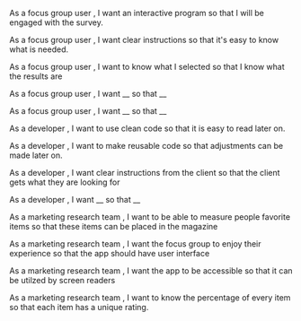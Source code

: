 
As a focus group user , I want an interactive program so that I will be engaged with the survey.

As a focus group user , I want clear instructions so that it's easy to know what is needed.

As a focus group user , I want to know what I selected so that I know what the results are

As a focus group user , I want __ so that __

As a focus group user , I want __ so that __

As a developer , I want to use clean code so that it is easy to read later on.

As a developer , I want to make reusable code so that adjustments can be made later on. 

As a developer , I want clear instructions from the client so that the client gets what they are looking for

As a developer , I want __ so that __

As a marketing research team , I want to be able to measure people favorite items so that these items can be placed in the magazine

As a marketing research team , I want the focus group to enjoy their experience so that the app should have user interface

As a marketing research team , I want the app to be accessible so that it can be utilzed by screen readers

As a marketing research team , I want to know the percentage of every item  so that each item has a unique rating.




